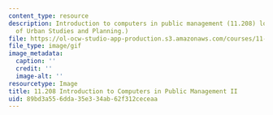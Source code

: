 ```yaml
---
content_type: resource
description: Introduction to computers in public management (11.208) logo. (Logo courtesy
  of Urban Studies and Planning.)
file: https://ol-ocw-studio-app-production.s3.amazonaws.com/courses/11-208-introduction-to-computers-in-public-management-ii-january-iap-2002/89bd3a556dda35e334ab62f312ceceaa_11_208_logo.gif
file_type: image/gif
image_metadata:
  caption: ''
  credit: ''
  image-alt: ''
resourcetype: Image
title: 11.208 Introduction to Computers in Public Management II
uid: 89bd3a55-6dda-35e3-34ab-62f312ceceaa
---
```


